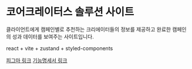 # 코어크레이터스 솔루션 사이트
클라이언트에게 캠페인별로 추천하는 크리에이터들의 정보를 제공하고 완료한 캠페인의 성과 데이터를 보여주는 사이트입니다. 

react + vite + zustand + styled-components

[피그마 링크](https://www.figma.com/design/NHrCGxoG4pqLqKpjQbdfPV/%EC%BD%94%EC%96%B4%ED%81%AC%EB%A0%88%EC%9D%B4%ED%84%B0%EC%8A%A4?node-id=0-1&t=A1hgAbv8v02cr4ja-1)
[기능명세서 링크](https://www.notion.so/12fe41566c0c80b08084c722aeca70d9?v=7189bc33bf2a4dac9e5f0c0054c0bef2&pvs=4)

